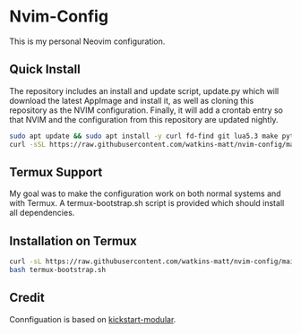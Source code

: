 # Nvim-Config

This is my personal Neovim configuration.

## Quick Install

The repository includes an install and update script, update.py which will download the latest
AppImage and install it, as well as cloning this repository as the NVIM configuration. Finally,
it will add a crontab entry so that NVIM and the configuration from this repository are updated
nightly.

```bash
sudo apt update && sudo apt install -y curl fd-find git lua5.3 make python3 python3-crontab python3-pip python3-requests python3-venv python3-virtualenv ripgrep unzip rust-all nodejs
curl -sSL https://raw.githubusercontent.com/watkins-matt/nvim-config/main/update.py -o ~/update_nvim.py && chmod +x ~/update_nvim.py && sudo python3 ~/update_nvim.py && rm ~/update_nvim.py
```

## Termux Support

My goal was to make the configuration work on both normal
systems and with Termux. A termux-bootstrap.sh script is
provided which should install all dependencies.

## Installation on Termux

```bash
curl -sL https://raw.githubusercontent.com/watkins-matt/nvim-config/main/termux-bootstrap.sh > termux-bootstrap.sh
bash termux-bootstrap.sh
```

## Credit

Connfiguation is based on [kickstart-modular](https://github.com/dam9000/kickstart-modular.nvim).
